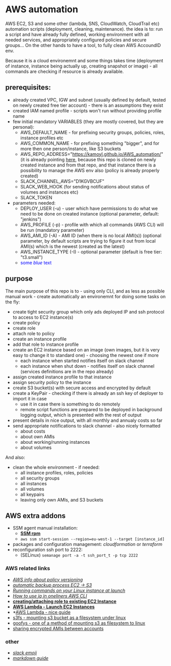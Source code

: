 # AWS automation
AWS EC2, S3 and some other (lambda, SNS, CloudWatch, CloudTrail etc) automation scripts (deployment, cleaning, maintenance). the idea is to: run a script and have already fully defined, working environment with all needed services, and appropriately configured policies and secure groups... On the other hands to have a tool, to fully clean AWS AccoundID env.

Because it is a cloud environemnt and some things takes time (deployment of instance, instance being actually up, creating snapshot or image) - all commands are checking if resource is already available.

## prerequisites:
- already created VPC, IGW and subnet (usually defined by default, tested on newly created free tier account) - there is an assumptions they exist
- created IAM named profile - scripts won't run without providing profile name
- few initial mandatory VARIABLES (they are mostly covered, but they are personal):
  - AWS_DEFAULT_NAME - for prefixing security groups, policies, roles, instance profiles etc
  - AWS_COMMON_NAME - for prefixing something "bigger", and for more then one person/instance, like S3 buckets
  - AWS_REPO_ADDRESS="https://kamoyl.github.io/AWS_automation/" (it is already pointing [here](https://kamoyl.github.io/AWS_automation/), because this repo is cloned on newly created instance and from that repo, and that instance there is a possibility to manage the AWS env also (policy is already properly created)
  - SLACK_CHANNEL_AWS="D1KGVBCUF"
  - SLACK_WEB_HOOK (for sending notifications about status of volumes and instances etc)
  - SLACK_TOKEN
- parameters needed:
  - DEPLOY_USER (-u) - user which have permissions to do what we need to be done on created instance (optional parameter, default: "jenkins")
  - AWS_PROFILE (-p) - profile with which all commands (AWS CLI) will be run (mandatory parameter)
  - AWS_AMI_ID  (-A) - AMI ID (when there is no local AMI(s)) (optional parameter, by default scripts are trying to figure it out from local AMI(s) which is the newest (created as the latest)
  - AWS_INSTANCE_TYPE (-I) - optional parameter (default is free tier: "t3.small")
  - <span style="color:blue">some *blue* text</span>

## purpose

The main purpose of this repo is to - using only CLI, and as less as possible manual work - create automatically an environemnt for doing some tasks on the fly:
- create tight security group which only ads deployed IP and ssh protocol to access to EC2 instance(s)
- create policy
- create role
- attach role to policy
- create an instance profile
- add that role to instance profile
- create an EC2 instance based on an image (own images, but it is very easy to change it to standard one) - choosing the newest one if more
  - each instance when started notifies itself on slack channel
  - each instance when shut down - notifies itself on slack channel (services definitions are in the repo already)
- assign created instance profile to that instance
- assign security policy to the instance 
- create S3 bucket(s) with secure access and encrypted by default
- create a KeyPair - checking if there is already an ssh key of deployer to import it in case
  - use it in case there is something to do remotely
  - remote script functions are prepared to be deployed in background logging output, which is presented with the rest of output
- present details in nice output, with all monthly and annualy costs so far
- send appropriate notifications to slack channel - also nicely formatted
  - about costs
  - about own AMIs
  - about working/running instances
  - about volumes 

And also:
- clean the whole environment - if needed:
  - all instance profiles, roles, policies
  - all security groups
  - all instances
  - all volumes
  - all keypairs
  - leaving only own AMIs, and S3 buckets
  
## AWS extra addons

- SSM agent manual installation:
  - **[SSM rpm](https://s3.eu-west-1.amazonaws.com/amazon-ssm-eu-west-1/latest/linux_amd64/amazon-ssm-agent.rpm)**
  - ```aws ssm start-session --region=eu-west-1 --target [instance_id]```
- packages and configuration management: *cloudformation* or *terraform*
- reconfiguration ssh port to 2222:
  - (SELinux) ```semanage port -a -t ssh_port_t -p tcp 2222```

### AWS related links

- *[AWS info about policy versioning](https://docs.aws.amazon.com/IAM/latest/UserGuide/reference_policies_elements_version.html)*
- *[automatic backup process EC2 -> S3](https://aws.amazon.com/blogs/startups/how-to-back-up-workloads-with-amazon-s3-ebs/)*
- *[Running commands on your Linux instance at launch](https://docs.aws.amazon.com/AWSEC2/latest/UserGuide/user-data.html)*
- *[How to use jq in oneliners AWS CLI](https://medium.com/circuitpeople/aws-cli-with-jq-and-bash-9d54e2eabaf1)*
- **[creating/attaching role to existing EC2 Instance](https://aws.amazon.com/blogs/security/new-attach-an-aws-iam-role-to-an-existing-amazon-ec2-instance-by-using-the-aws-cli/)**
- **[AWS Lambda - Launch EC2 Instances](https://medium.com/appgambit/aws-lambda-launch-ec2-instances-40d32d93fb58)**
- *[AWS Lambda - nice guide](https://stackify.com/aws-lambda-with-python-a-complete-getting-started-guide/)
- [s3fs - mounting s3 bucket as a filesystem under linux](https://github.com/s3fs-fuse/s3fs-fuse)
- [goofys - one of a method of mounting s3 as filesystem to linux](https://github.com/kahing/goofys)
- [sharing encrypted AMIs between accounts](https://aws.amazon.com/blogs/security/how-to-share-encrypted-amis-across-accounts-to-launch-encrypted-ec2-instances/)
### other
- *[slack emoji](https://www.webfx.com/tools/emoji-cheat-sheet)*
- *[markdown guide](https://www.markdownguide.org/basic-syntax)*
